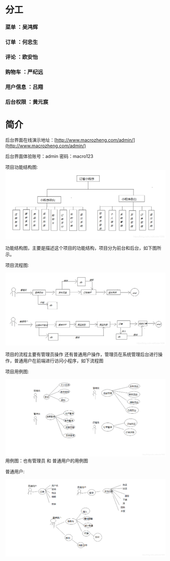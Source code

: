 # 分工
### 菜单 ：吴鸿辉
### 订单 ：何忠生
### 评论 ：欧安怡
### 购物车 ：严纪远
### 用户信息 ：吕翔
### 后台权限 ：黄元宸

# 简介

后台界面在线演示地址：[http://www.macrozheng.com/admin/](http://www.macrozheng.com/admin/)

后台界面体验账号：admin  密码：macro123




项目功能结构图:
![Alt](src/main/resources/image/img.png)

功能结构图，主要是描述这个项目的功能结构，项目分为前台和后台，如下图所示。


项目流程图:

![Alt](src/main/resources/image/img_1.png)

项目的流程主要有管理员操作 还有普通用户操作，管理员在系统管理后台进行操作，普通用户在前端进行访问小程序，如下流程图



项目用例图:

![Alt](src/main/resources/image/img_2.png)
用例图：也有管理员 和 普通用户的用例图

普通用户:

![Alt](src/main/resources/image/img_3.png)


